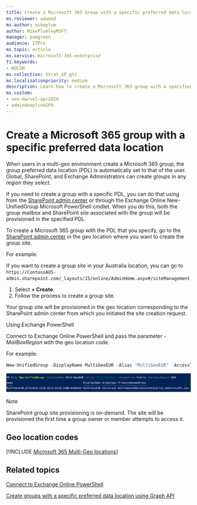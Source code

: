 ```yaml
---
title: Create a Microsoft 365 Group with a specific preferred data location
ms.reviewer: adwood
ms.author: mikeplum
author: MikePlumleyMSFT
manager: pamgreen
audience: ITPro
ms.topic: article
ms.service: microsoft-365-enterprise
f1.keywords:
- NOCSH
ms.collection: Strat_SP_gtc
ms.localizationpriority: medium
description: Learn how to create a Microsoft 365 group with a specified preferred data location in a multi-geo environment.
ms.custom: 
- seo-marvel-apr2020
- admindeeplinkSPO
---
```


# Create a Microsoft 365 group with a specific preferred data location

When users in a multi-geo environment create a Microsoft 365 group, the group preferred data location (PDL) is automatically set to that of the user. Global, SharePoint, and Exchange Administrators can create groups in any region they select. 

If you need to create a group with a specific PDL, you can do that using from the <a href="https://go.microsoft.com/fwlink/?linkid=2185219" target="_blank">SharePoint admin center</a> or through the Exchange Online New-UnifiedGroup Microsoft PowerShell cmdlet. When you do this, both the group mailbox and SharePoint site associated with the group will be provisioned in the specified PDL.

To create a Microsoft 365 group with the PDL that you specify, go to the <a href="https://go.microsoft.com/fwlink/?linkid=2185219" target="_blank">SharePoint admin center</a> in the geo location where you want to create the group site.

For example:

If you want to create a group site in your Australia location, you can go to `https://ContosoAUS-admin.sharepoint.com/_layouts/15/online/AdminHome.aspx#/siteManagement`

1. Select **+ Create**.
2. Follow the process to create a group site.

Your group site will be provisioned in the geo location corresponding to the SharePoint admin center from which you initiated the site creation request. 

Using Exchange PowerShell 

Connect to Exchange Online PowerShell and pass the parameter *-MailBoxRegion* with the geo location code.

For example: 

```PowerShell
New-UnifiedGroup -DisplayName MultiGeoEUR -Alias "MultiGeoEUR" -AccessType Public -MailboxRegion EUR 
```

![Screenshot of New-UnifiedGroup PowerShell cmdlet with syntax.](../media/multi-geo-new-group-with-pdl-powershell.png)

> [!Note]
> SharePoint group site provisioning is on-demand. The site will be provisioned the first time a group owner or member attempts to access it.

## Geo location codes

[!INCLUDE [Microsoft 365 Multi-Geo locations](../includes/microsoft-365-multi-geo-locations.md)]

## Related topics

[Connect to Exchange Online PowerShell](/powershell/exchange/connect-to-exchange-online-powershell)

[Create groups with a specific preferred data location using Graph API](/graph/api/group-post-groups)

